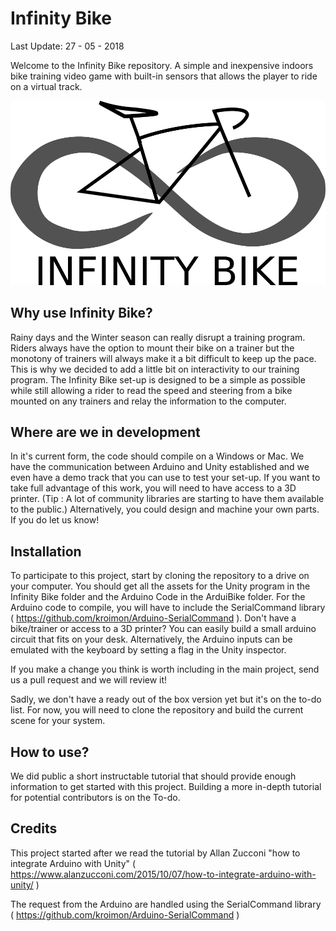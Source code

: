 # Infinity Bike
Last Update: 27 - 05 - 2018
  
Welcome to the Infinity Bike repository. A simple and inexpensive indoors bike training video game with built-in sensors that allows the player to ride on a virtual track.

![Logo][InfinityBikeLogo]

## Why use Infinity Bike? 

Rainy days and the Winter season can really disrupt a training program. Riders always have the option to mount their bike on a trainer but the monotony of trainers
will always make it a bit difficult to keep up the pace. This is why we decided to add a little bit on interactivity to our training program. The Infinity Bike set-up is designed to be a simple as possible
while still allowing a rider to read the speed and steering from a bike mounted on any trainers and relay the information to the computer. 

## Where are we in development 
In it's current form, the code should compile on a Windows or Mac. We have the communication between Arduino and Unity established and we even have a demo track that you can use to test
your set-up. If you want to take full advantage of this work, you will need to have access to a 3D printer. (Tip : A lot of community libraries are starting to have them available to the public.)
Alternatively, you could design and machine your own parts. If you do let us know!

## Installation
To participate to this project, start by cloning the repository to a drive on your computer. You should get all the assets for the Unity program in the Infinity Bike folder and the Arduino Code in the ArduiBike folder.
For the Arduino code to compile, you will have to include the SerialCommand library ( https://github.com/kroimon/Arduino-SerialCommand ).
Don't have a bike/trainer or access to a 3D printer? You can easily build a small arduino circuit that fits on your desk. Alternatively, the Arduino inputs can be emulated with the keyboard by
setting a flag in the Unity inspector.

If you make a change you think is worth including in the main project, send us a pull request and we will review it! 

Sadly, we don't have a ready out of the box version yet but it's on the to-do list. For now, you will need to clone the repository and build the current scene for your system.


## How to use?
We did public a short instructable tutorial that should provide enough information to get started with this project. 
Building a more in-depth tutorial for potential contributors is on the To-do.

## Credits

This project started after we read the tutorial by Allan Zucconi "how to integrate Arduino with Unity" ( https://www.alanzucconi.com/2015/10/07/how-to-integrate-arduino-with-unity/ )

The request from the Arduino are handled using the SerialCommand library ( https://github.com/kroimon/Arduino-SerialCommand )

[InfinityBikeLogo]: /Ressources/Images/Logo.png
